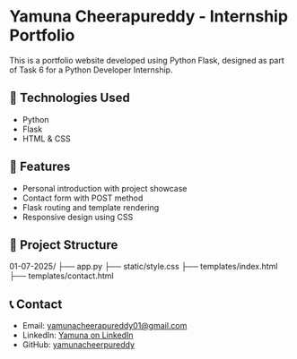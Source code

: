 # Yamuna Cheerapureddy - Internship Portfolio

This is a portfolio website developed using Python Flask, designed as part of Task 6 for a Python Developer Internship.

## 🔧 Technologies Used
- Python
- Flask
- HTML & CSS

## 💼 Features
- Personal introduction with project showcase
- Contact form with POST method
- Flask routing and template rendering
- Responsive design using CSS

## 📁 Project Structure
01-07-2025/
├── app.py
├── static/style.css
├── templates/index.html
├── templates/contact.html


## 📞 Contact
- Email: yamunacheerapureddy01@gmail.com  
- LinkedIn: [Yamuna on LinkedIn](https://www.linkedin.com/in/yamuna-cheerapureddy/)
- GitHub: [yamunacheerpureddy](https://github.com/yamunacheerpureddy)



